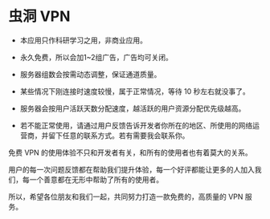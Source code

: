 # 虫洞 VPN

- 本应用只作科研学习之用，非商业应用。

- 永久免费，所以会加1~2组广告，广告均可关闭。

- 服务器组数会按需动态调整，保证通道质量。

- 某些情况下刚连接时速度较慢，属于正常情况，等待 10 秒左右就没事了。

- 服务器会按用户活跃天数分配速度，越活跃的用户资源分配优先级越高。

- 若不能正常使用，请通过用户反馈告诉开发者你所在的地区、所使用的网络运营商，并留下任意的联系方式。若有需要我会联系你。


免费 VPN 的使用体验不只和开发者有关，和所有的使用者也有着莫大的关系。

用户的每一次问题反馈都在帮助我们提升体验，每一个好评都能让更多的人加入我们，每一个善意都在无形中帮助了所有的使用者。

所以，希望各位朋友和我们一起，共同努力打造一款免费的，高质量的 VPN 服务。
